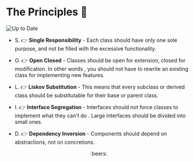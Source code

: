 # The Principles :blue_book:

![Up to Date](https://github.com/cernii/solid/actions/workflows/maven.yml/badge.svg)

- S. :point_right: **Single Responsibility** - Each class should have only one sole purpose, and not be filled with the
 excessive functionality.

- O. :point_right: **Open Closed** - Classes should be open for extension, closed for modification. In other words
, you should not have to rewrite an existing class for implementing new features.

- L. :point_right: **Liskov Substitution** - This means that every subclass or derived class should be
 substitutable for their base or parent class.

- I. :point_right: **Interface Segregation** - Interfaces should not force classes to implement what they can't do
. Large interfaces should be divided into small ones.

- D. :point_right: **Dependency Inversion** - Components should depend on abstractions, not on concretions.

<div style="text-align: center;">:beers:</div>
